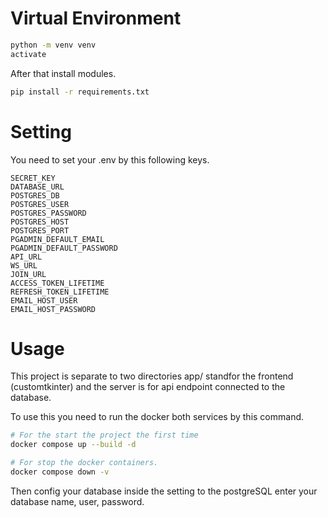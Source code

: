 # Virtual Environment

```bash
python -m venv venv
activate
```

After that install modules.

```bash
pip install -r requirements.txt
```

# Setting

You need to set your .env by this following keys.

```env
SECRET_KEY
DATABASE_URL
POSTGRES_DB
POSTGRES_USER
POSTGRES_PASSWORD
POSTGRES_HOST
POSTGRES_PORT
PGADMIN_DEFAULT_EMAIL
PGADMIN_DEFAULT_PASSWORD
API_URL
WS_URL
JOIN_URL
ACCESS_TOKEN_LIFETIME
REFRESH_TOKEN_LIFETIME
EMAIL_HOST_USER
EMAIL_HOST_PASSWORD
```

# Usage

This project is separate to two directories app/ standfor the frontend (customtkinter) and the server is for api endpoint connected to the database.

To use this you need to run the docker both services by this command.

```bash
# For the start the project the first time
docker compose up --build -d

# For stop the docker containers.
docker compose down -v
```

Then config your database inside the setting to the postgreSQL enter your database name, user, password.
